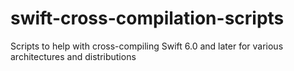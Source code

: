 # swift-cross-compilation-scripts
Scripts to help with cross-compiling Swift 6.0 and later for various architectures and distributions
